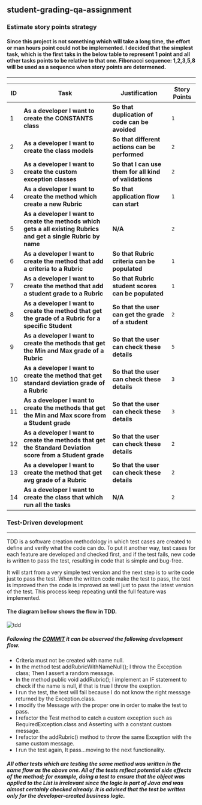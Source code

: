 ## student-grading-qa-assignment

### Estimate story points strategy
#### Since this project is not something which will take a long time, the effort or man hours point could not be implemented. I decided that the simplest task, which is the first taks in the below table to represent 1 point and all other tasks points to be relative to that one. Fibonacci sequence: 1,2,3,5,8 will be used as a sequence when story points are determened.
---

ID | Task | Justification | Story Points 
--- |--- | --- | ---
1 | **As a developer I want to create the CONSTANTS class** | **So that duplication of code can be avoided** | `1`
2 | **As a developer I want to create the class models** | **So that different actions can be performed** | `2`
3 | **As a developer I want to create the custom exception classes** | **So that I can use them for all kind of validations** | `2`
4 | **As a developer I want to create the method which create a new Rubric** | **So that application flow can start** | `1`
5 | **As a developer I want to create the methods which gets a all existing Rubrics and get a single Rubric by name** | **N/A** | `2`
6 | **As a developer I want to create the method that add a criteria to a Rubric** | **So that Rubric criteria can be populated** | `1`
7 | **As a developer I want to create the method that add a student grade to a Rubric** | **So that Rubric student scores can be populated** | `1`
8 | **As a developer I want to create the method that get the grade of a Rubric for a specific Student** | **So that the user can get the grade of a student** | `2`
9 | **As a developer I want to create the methods that get the Min and Max grade of a Rubric** | **So that the user can check these details** | `5`
10 | **As a developer I want to create the method that get standard deviation grade of a Rubric** | **So that the user can check these details** | `3`
11 | **As a developer I want to create the methods that get the Min and Max score from a Student grade** | **So that the user can check these details** | `3`
12 | **As a developer I want to create the methods that get the Standard Deviation score from a Student grade** | **So that the user can check these details** | `2`
13 | **As a developer I want to create the method that get avg grade of a Rubric** | **So that the user can check these details** | `2`
14 | **As a developer I want to create the class that which run all the tasks** | **N/A** | `2`

### Test-Driven development
---
TDD is a software creation methodology in which test cases are created to define and verify what the code can do. To put it another way, test cases for each feature are developed and checked first, and if the test fails, new code is written to pass the test, resulting in code that is simple and bug-free.

It will start from a very simple test version and the next step is to write code just to pass the test. When the written code make the test to pass, the test is improved then the code is improved as well just to pass the latest version of the test. This process keep repeating until the full feature was implemented.

#### The diagram bellow shows the flow in TDD.
![tdd](https://user-images.githubusercontent.com/28993633/118946033-efb26b80-b94d-11eb-8985-5ae116f85df1.png)

##### Following the [COMMIT](https://github.com/tycyssg/student-grading-qa-assignment/commit/d23a8f32d3723c98838d04f83e37e36831aaba45) it can be observed the following development flow.

* Criteria must not be created with name null.
* In the method test addRubricWithNameNull(); I throw the Exception class; Then I assert a random message.
* In the method public void addRubric(); I implement an IF statement to check if the name is null, if that is true I throw the exeption.
* I run the test, the test will fail because I do not know the right message returned by the Exception.class.
* I modify the Message with the proper one in order to make the test to pass.
* I refactor the Test method to catch a custom exception such as RequiredException.class and Asserting with a constant custom message.
* I refactor the addRubric() method to throw the same Exception with the same custom message.
* I run the test again, It pass...moving to the next functionality.

##### All other tests which are testing the same method was written in the same flow as the above one. All of the tests reflect potential side effects of the method; for example, doing a test to ensure that the object was applied to the List is irrelevant since the logic is part of Java and was almost certainly checked already. It is advised that the test be written only for the developer-created business logic.
